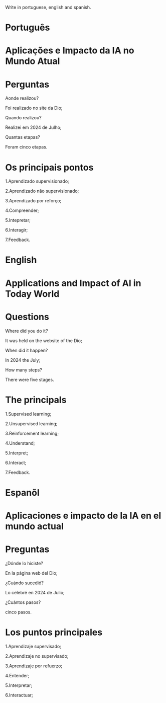 Write in portuguese, english and spanish.

# Português

# Aplicações e Impacto da IA no Mundo Atual

# Perguntas

Aonde realizou?

Foi realizado no site da Dio;

Quando realizou?

Realizei em 2024 de Julho;

Quantas etapas?

Foram cinco etapas.

# Os principais pontos

1.Aprendizado supervisionado;

2.Aprendizado não supervisionado;

3.Aprendizado por reforço;

4.Compreender;

5.Intepretar;

6.Interagir;

7.Feedback.


# English

# Applications and Impact of AI in  Today World

# Questions

Where did you do it?

It was held on the website of the Dio;

When did it happen?

In 2024 the July;

How many steps?

There were five stages.

# The principals

1.Supervised learning;

2.Unsupervised learning;

3.Reinforcement learning;

4.Understand;

5.Interpret;

6.Interact;

7.Feedback.

# Espanõl

# Aplicaciones e impacto de la IA en el mundo actual

#  Preguntas

¿Dónde lo hiciste?

En la página web del Dio;

¿Cuándo sucedió?

Lo celebré en 2024 de Julio;

¿Cuántos pasos?

cinco pasos.

# Los puntos principales

1.Aprendizaje supervisado;

2.Aprendizaje no supervisado;

3.Aprendizaje por refuerzo;

4.Entender;

5.Interpretar;

6.Interactuar;

